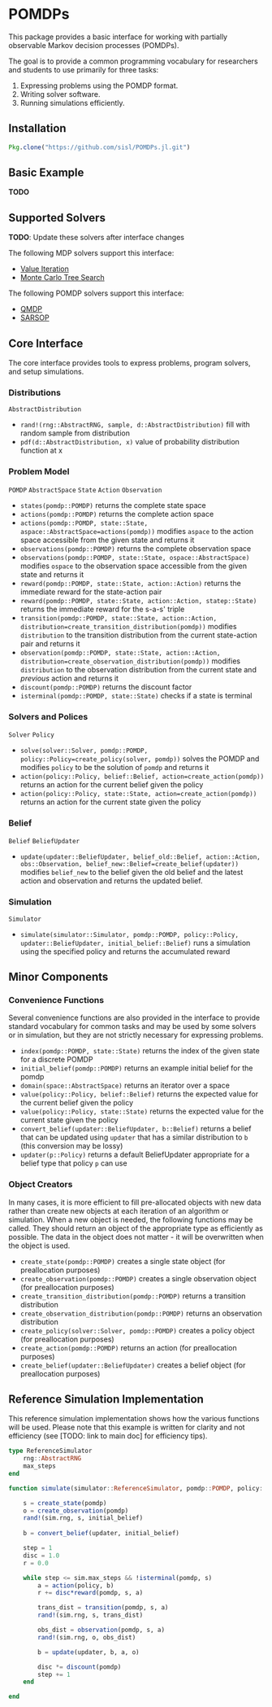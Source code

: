 # POMDPs

This package provides a basic interface for working with partially observable Markov decision processes (POMDPs).

The goal is to provide a common programming vocabulary for researchers and students to use primarily for three tasks:

1. Expressing problems using the POMDP format. 
2. Writing solver software.
3. Running simulations efficiently.


## Installation
```julia
Pkg.clone("https://github.com/sisl/POMDPs.jl.git")
```

## Basic Example

**TODO**

## Supported Solvers

**TODO**: Update these solvers after interface changes

The following MDP solvers support this interface:
* [Value Iteration](https://github.com/sisl/DiscreteValueIteration.jl)
* [Monte Carlo Tree Search](https://github.com/sisl/MCTS.jl)

The following POMDP solvers support this interface:
* [QMDP](https://github.com/sisl/QMDP.jl)
* [SARSOP](https://github.com/sisl/SARSOP.jl)


## Core Interface

The core interface provides tools to express problems, program solvers, and setup simulations.

### Distributions

`AbstractDistribution`

- `rand!(rng::AbstractRNG, sample, d::AbstractDistribution)` fill with random sample from distribution
- `pdf(d::AbstractDistribution, x)` value of probability distribution function at x

### Problem Model

`POMDP`
`AbstractSpace`
`State`
`Action`
`Observation`

- `states(pomdp::POMDP)` returns the complete state space 
- `actions(pomdp::POMDP)` returns the complete action space
- `actions(pomdp::POMDP, state::State, aspace::AbstractSpace=actions(pomdp))` modifies `aspace` to the action space accessible from the given state and returns it
- `observations(pomdp::POMDP)` returns the complete observation space
- `observations(pomdp::POMDP, state::State, ospace::AbstractSpace)` modifies `ospace` to the observation space accessible from the given state and returns it
- `reward(pomdp::POMDP, state::State, action::Action)` returns the immediate reward for the state-action pair
- `reward(pomdp::POMDP, state::State, action::Action, statep::State)` returns the immediate reward for the s-a-s' triple
- `transition(pomdp::POMDP, state::State, action::Action, distribution=create_transition_distribution(pomdp))` modifies `distribution` to the transition distribution from the current state-action pair and returns it
- `observation(pomdp::POMDP, state::State, action::Action, distribution=create_observation_distribution(pomdp))` modifies `distribution` to the observation distribution from the current state and *previous* action and returns it
- `discount(pomdp::POMDP)` returns the discount factor
- `isterminal(pomdp::POMDP, state::State)` checks if a state is terminal

### Solvers and Polices

`Solver`
`Policy`

- `solve(solver::Solver, pomdp::POMDP, policy::Policy=create_policy(solver, pomdp))` solves the POMDP and modifies `policy` to be the solution of `pomdp` and returns it
- `action(policy::Policy, belief::Belief, action=create_action(pomdp))` returns an action for the current belief given the policy
- `action(policy::Policy, state::State, action=create_action(pomdp))` returns an action for the current state given the policy

### Belief

`Belief`
`BeliefUpdater`

- `update(updater::BeliefUpdater, belief_old::Belief, action::Action, obs::Observation, belief_new::Belief=create_belief(updater))` modifies `belief_new` to the belief given the old belief and the latest action and observation and returns the updated belief. 

<!-- `belief_old` and `belief_new` should *not* be references to the same object
-->

### Simulation

`Simulator`

- `simulate(simulator::Simulator, pomdp::POMDP, policy::Policy, updater::BeliefUpdater, initial_belief::Belief)` runs a simulation using the specified policy and returns the accumulated reward

## Minor Components

### Convenience Functions

Several convenience functions are also provided in the interface to provide standard vocabulary for common tasks and may be used by some solvers or in simulation, but they are not strictly necessary for expressing problems.

- `index(pomdp::POMDP, state::State)` returns the index of the given state for a discrete POMDP 
- `initial_belief(pomdp::POMDP)` returns an example initial belief for the pomdp
- `domain(space::AbstractSpace)` returns an iterator over a space
- `value(policy::Policy, belief::Belief)` returns the expected value for the current belief given the policy
- `value(policy::Policy, state::State)` returns the expected value for the current state given the policy
- `convert_belief(updater::BeliefUpdater, b::Belief)` returns a belief that can be updated using `updater` that has a similar distribution to `b` (this conversion may be lossy)
- `updater(p::Policy)` returns a default BeliefUpdater appropriate for a belief type that policy `p` can use

### Object Creators

In many cases, it is more efficient to fill pre-allocated objects with new data rather than create new objects at each iteration of an algorithm or simulation. When a new object is needed, the following functions may be called. They should return an object of the appropriate type as efficiently as possible. The data in the object does not matter - it will be overwritten when the object is used.

- `create_state(pomdp::POMDP)` creates a single state object (for preallocation purposes)
- `create_observation(pomdp::POMDP)` creates a single observation object (for preallocation purposes)
- `create_transition_distribution(pomdp::POMDP)` returns a transition distribution
- `create_observation_distribution(pomdp::POMDP)` returns an observation distribution
- `create_policy(solver::Solver, pomdp::POMDP)` creates a policy object (for preallocation purposes)
- `create_action(pomdp::POMDP)` returns an action (for preallocation purposes)
- `create_belief(updater::BeliefUpdater)` creates a belief object (for preallocation purposes)

## Reference Simulation Implementation

This reference simulation implementation shows how the various functions will be used. Please note that this example is written for clarity and not efficiency (see [TODO: link to main doc] for efficiency tips).

```julia
type ReferenceSimulator
    rng::AbstractRNG
    max_steps
end

function simulate(simulator::ReferenceSimulator, pomdp::POMDP, policy::Policy, updater::BeliefUpdater, initial_belief::Belief)

    s = create_state(pomdp)
    o = create_observation(pomdp)
    rand!(sim.rng, s, initial_belief)
    
    b = convert_belief(updater, initial_belief)

    step = 1
    disc = 1.0
    r = 0.0

    while step <= sim.max_steps && !isterminal(pomdp, s)
        a = action(policy, b)
        r += disc*reward(pomdp, s, a)

        trans_dist = transition(pomdp, s, a)
        rand!(sim.rng, s, trans_dist)

        obs_dist = observation(pomdp, s, a)
        rand!(sim.rng, o, obs_dist)

        b = update(updater, b, a, o)

        disc *= discount(pomdp)
        step += 1
    end

end

```
